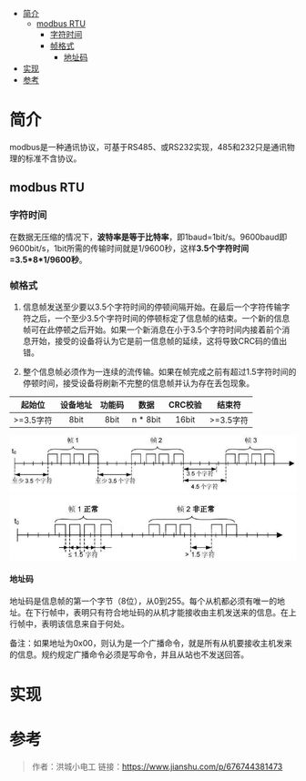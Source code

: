 
<!-- @import "[TOC]" {cmd="toc" depthFrom=1 depthTo=6 orderedList=false} -->

<!-- code_chunk_output -->

- [简介](#简介)
  - [modbus RTU](#modbus-rtu)
    - [字符时间](#字符时间)
    - [帧格式](#帧格式)
      - [地址码](#地址码)
- [实现](#实现)
- [参考](#参考)

<!-- /code_chunk_output -->

# 简介
modbus是一种通讯协议，可基于RS485、或RS232实现，485和232只是通讯物理的标准不含协议。
## modbus RTU
### 字符时间
在数据无压缩的情况下，**波特率是等于比特率**，即1baud=1bit/s。9600baud即9600bit/s，1bit所需的传输时间就是1/9600秒，这样**3.5个字符时间=3.5\*8\*1/9600秒**。
### 帧格式
1. 信息帧发送至少要以3.5个字符时间的停顿间隔开始。在最后一个字符传输字符之后，一个至少3.5个字符时间的停顿标定了信息帧的结束。一个新的信息帧可在此停顿之后开始。如果一个新消息在小于3.5个字符时间内接着前个消息开始，接受的设备将认为它是前一信息帧的延续，这将导致CRC码的值出错。

2. 整个信息帧必须作为一连续的流传输。如果在帧完成之前有超过1.5字符时间的停顿时间，接受设备将刷新不完整的信息帧并认为存在丢包现象。

|  起始位   | 设备地址  | 功能码  | 数据  | CRC校验  | 结束符  |
|:----:|:----:|:----:|:----:|:----:|:----:|
| >=3.5字符  | 8bit |  8bit  |n * 8bit|16bit| >=3.5字符 |
![](./img/modbus_img1.jpg)<br>
![](./img/modbus_img2.jpg)<br>

#### 地址码
地址码是信息帧的第一个字节（8位），从0到255。每个从机都必须有唯一的地址。在下行帧中，表明只有符合地址码的从机才能接收由主机发送来的信息。在上行帧中，表明该信息来自于何处。

备注：如果地址为0x00，则认为是一个广播命令，就是所有从机要接收主机发来的信息。规约规定广播命令必须是写命令，并且从站也不发送回答。


# 实现

# 参考
>作者：洪城小电工
>链接：https://www.jianshu.com/p/676744381473